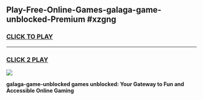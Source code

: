 
## Play-Free-Online-Games-galaga-game-unblocked-Premium #xzgng
<h3>
<a href="https://premium.freeplayer.one?title=galaga-game-unblocked&ref=8M">CLICK TO PLAY</a></h3>
<hr>

<h3>
<a href="https://premium.freeplayer.one?title=galaga-game-unblocked&ref=8M">CLICK 2 PLAY</a>
  
</h3>

<a href="https://premium.freeplayer.one?title=galaga-game-unblocked&ref=8M"><img src="https://clearcache.store/games.png"></a>


**galaga-game-unblocked games unblocked: Your Gateway to Fun and Accessible Online Gaming**
